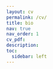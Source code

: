 ```yaml
---
layout: cv
permalink: /cv/
title: bio
nav: true
nav_order: 1
cv_pdf: 
description:
toc:
  sidebar: left
---
```

